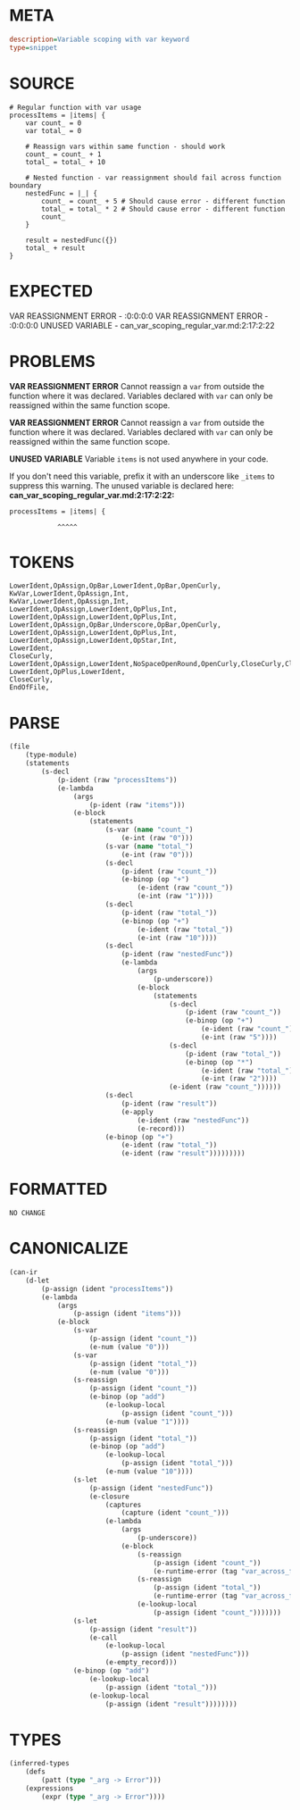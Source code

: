 # META
~~~ini
description=Variable scoping with var keyword
type=snippet
~~~
# SOURCE
~~~roc
# Regular function with var usage
processItems = |items| {
	var count_ = 0
	var total_ = 0

	# Reassign vars within same function - should work
	count_ = count_ + 1
	total_ = total_ + 10

	# Nested function - var reassignment should fail across function boundary
	nestedFunc = |_| {
		count_ = count_ + 5 # Should cause error - different function
		total_ = total_ * 2 # Should cause error - different function
		count_
	}

	result = nestedFunc({})
	total_ + result
}
~~~
# EXPECTED
VAR REASSIGNMENT ERROR - :0:0:0:0
VAR REASSIGNMENT ERROR - :0:0:0:0
UNUSED VARIABLE - can_var_scoping_regular_var.md:2:17:2:22
# PROBLEMS
**VAR REASSIGNMENT ERROR**
Cannot reassign a `var` from outside the function where it was declared.
Variables declared with `var` can only be reassigned within the same function scope.

**VAR REASSIGNMENT ERROR**
Cannot reassign a `var` from outside the function where it was declared.
Variables declared with `var` can only be reassigned within the same function scope.

**UNUSED VARIABLE**
Variable `items` is not used anywhere in your code.

If you don't need this variable, prefix it with an underscore like `_items` to suppress this warning.
The unused variable is declared here:
**can_var_scoping_regular_var.md:2:17:2:22:**
```roc
processItems = |items| {
```
                ^^^^^


# TOKENS
~~~zig
LowerIdent,OpAssign,OpBar,LowerIdent,OpBar,OpenCurly,
KwVar,LowerIdent,OpAssign,Int,
KwVar,LowerIdent,OpAssign,Int,
LowerIdent,OpAssign,LowerIdent,OpPlus,Int,
LowerIdent,OpAssign,LowerIdent,OpPlus,Int,
LowerIdent,OpAssign,OpBar,Underscore,OpBar,OpenCurly,
LowerIdent,OpAssign,LowerIdent,OpPlus,Int,
LowerIdent,OpAssign,LowerIdent,OpStar,Int,
LowerIdent,
CloseCurly,
LowerIdent,OpAssign,LowerIdent,NoSpaceOpenRound,OpenCurly,CloseCurly,CloseRound,
LowerIdent,OpPlus,LowerIdent,
CloseCurly,
EndOfFile,
~~~
# PARSE
~~~clojure
(file
	(type-module)
	(statements
		(s-decl
			(p-ident (raw "processItems"))
			(e-lambda
				(args
					(p-ident (raw "items")))
				(e-block
					(statements
						(s-var (name "count_")
							(e-int (raw "0")))
						(s-var (name "total_")
							(e-int (raw "0")))
						(s-decl
							(p-ident (raw "count_"))
							(e-binop (op "+")
								(e-ident (raw "count_"))
								(e-int (raw "1"))))
						(s-decl
							(p-ident (raw "total_"))
							(e-binop (op "+")
								(e-ident (raw "total_"))
								(e-int (raw "10"))))
						(s-decl
							(p-ident (raw "nestedFunc"))
							(e-lambda
								(args
									(p-underscore))
								(e-block
									(statements
										(s-decl
											(p-ident (raw "count_"))
											(e-binop (op "+")
												(e-ident (raw "count_"))
												(e-int (raw "5"))))
										(s-decl
											(p-ident (raw "total_"))
											(e-binop (op "*")
												(e-ident (raw "total_"))
												(e-int (raw "2"))))
										(e-ident (raw "count_"))))))
						(s-decl
							(p-ident (raw "result"))
							(e-apply
								(e-ident (raw "nestedFunc"))
								(e-record)))
						(e-binop (op "+")
							(e-ident (raw "total_"))
							(e-ident (raw "result")))))))))
~~~
# FORMATTED
~~~roc
NO CHANGE
~~~
# CANONICALIZE
~~~clojure
(can-ir
	(d-let
		(p-assign (ident "processItems"))
		(e-lambda
			(args
				(p-assign (ident "items")))
			(e-block
				(s-var
					(p-assign (ident "count_"))
					(e-num (value "0")))
				(s-var
					(p-assign (ident "total_"))
					(e-num (value "0")))
				(s-reassign
					(p-assign (ident "count_"))
					(e-binop (op "add")
						(e-lookup-local
							(p-assign (ident "count_")))
						(e-num (value "1"))))
				(s-reassign
					(p-assign (ident "total_"))
					(e-binop (op "add")
						(e-lookup-local
							(p-assign (ident "total_")))
						(e-num (value "10"))))
				(s-let
					(p-assign (ident "nestedFunc"))
					(e-closure
						(captures
							(capture (ident "count_")))
						(e-lambda
							(args
								(p-underscore))
							(e-block
								(s-reassign
									(p-assign (ident "count_"))
									(e-runtime-error (tag "var_across_function_boundary")))
								(s-reassign
									(p-assign (ident "total_"))
									(e-runtime-error (tag "var_across_function_boundary")))
								(e-lookup-local
									(p-assign (ident "count_")))))))
				(s-let
					(p-assign (ident "result"))
					(e-call
						(e-lookup-local
							(p-assign (ident "nestedFunc")))
						(e-empty_record)))
				(e-binop (op "add")
					(e-lookup-local
						(p-assign (ident "total_")))
					(e-lookup-local
						(p-assign (ident "result"))))))))
~~~
# TYPES
~~~clojure
(inferred-types
	(defs
		(patt (type "_arg -> Error")))
	(expressions
		(expr (type "_arg -> Error"))))
~~~

